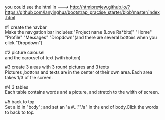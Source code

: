 
you could see the html in --->
http://htmlpreview.github.io/?https://github.com/lanyinghua/bootstrap_practise_starter/blob/master/index.html

#1 create the navbar 
<br>Make the navigation bar includes:"Project name (Love Ra*bits)" "Home" "Profile" "Messages" "Dropdown"(and there are several bottons when you click "Dropdown")

#2 picture carousel
<br>and the carousel of text (with botton)

#3 create 3 areas with 3 round pictures and 3 texts
<br>Pictures ,bottons and texts are in the center of their own area. Each area takes 1/3 of the screen.

#4 3 tables
<br>Each table contains words and a picture, and stretch to the width of screen.

#5 back to top
<br>Set a id in "body"; and set an "a #...""/a" in the end of body.Click the words to back to top.
